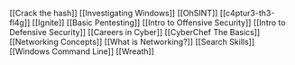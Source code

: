 [[Crack the hash]]
[[Investigating Windows]]
[[OhSINT]]
[[c4ptur3-th3-fl4g]]
[[Ignite]]
[[Basic Pentesting]]
[[Intro to Offensive Security]]
[[Intro to Defensive Security]]
[[Careers in Cyber]]
[[CyberChef The Basics]]
[[Networking Concepts]]
[[What is Networking?]]
[[Search Skills]]
[[Windows Command Line]]
[[Wreath]]
